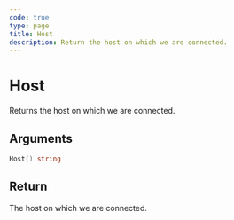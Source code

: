 ```yaml
---
code: true
type: page
title: Host
description: Return the host on which we are connected.
---
```


# Host

Returns the host on which we are connected.

## Arguments

```go
Host() string
```

## Return

The host on which we are connected.